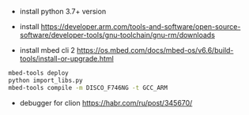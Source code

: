 - install python 3.7+ version

- install https://developer.arm.com/tools-and-software/open-source-software/developer-tools/gnu-toolchain/gnu-rm/downloads

- install mbed cli 2 https://os.mbed.com/docs/mbed-os/v6.6/build-tools/install-or-upgrade.html
```bash
mbed-tools deploy
python import_libs.py
mbed-tools compile -m DISCO_F746NG -t GCC_ARM
```
- debugger for clion https://habr.com/ru/post/345670/

